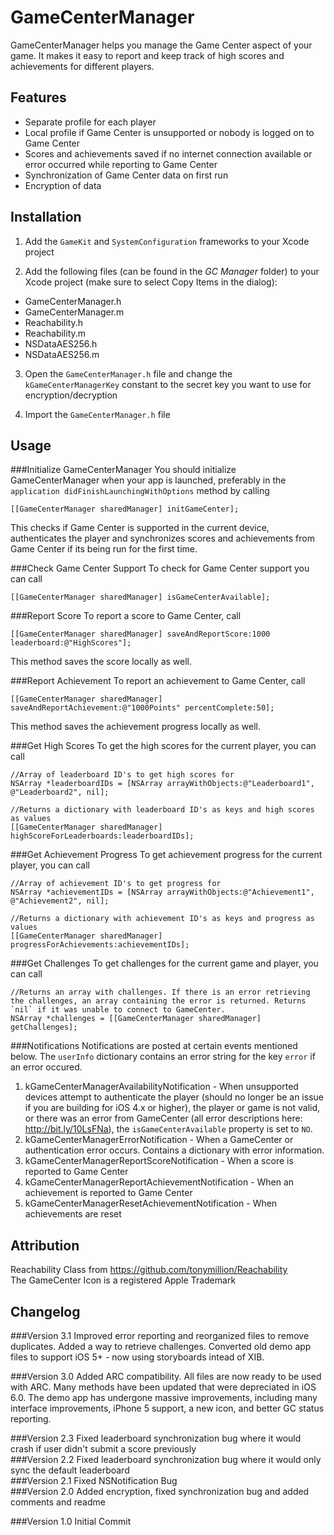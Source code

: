GameCenterManager
=========================

GameCenterManager helps you manage the Game Center aspect of your game. It makes it easy to report and keep track of high scores and achievements for different players.

Features
--------

- Separate profile for each player
- Local profile if Game Center is unsupported or nobody is logged on to Game Center
- Scores and achievements saved if no internet connection available or error occurred while reporting to Game Center
- Synchronization of Game Center data on first run
- Encryption of data

Installation
------------

1. Add the `GameKit` and `SystemConfiguration` frameworks to your Xcode project

2. Add the following files (can be found in the *GC Manager* folder) to your Xcode project (make sure to select Copy Items in the dialog):
 - GameCenterManager.h  
 - GameCenterManager.m
 - Reachability.h
 - Reachability.m
 - NSDataAES256.h
 - NSDataAES256.m

3. Open the `GameCenterManager.h` file and change the `kGameCenterManagerKey` constant to the secret key you want to use for encryption/decryption

4. Import the `GameCenterManager.h` file

Usage
-----

###Initialize GameCenterManager
You should initialize GameCenterManager when your app is launched, preferably in the `application didFinishLaunchingWithOptions` method by calling

    [[GameCenterManager sharedManager] initGameCenter];  

This checks if Game Center is supported in the current device, authenticates the player and synchronizes scores and achievements from Game Center if its being run for the first time.

###Check Game Center Support
To check for Game Center support you can call

    [[GameCenterManager sharedManager] isGameCenterAvailable];  


###Report Score
To report a score to Game Center, call

    [[GameCenterManager sharedManager] saveAndReportScore:1000 leaderboard:@"HighScores"];  

This method saves the score locally as well.

###Report Achievement
To report an achievement to Game Center, call

    [[GameCenterManager sharedManager] saveAndReportAchievement:@"1000Points" percentComplete:50];  

This method saves the achievement progress locally as well.

###Get High Scores
To get the high scores for the current player, you can call

    //Array of leaderboard ID's to get high scores for
    NSArray *leaderboardIDs = [NSArray arrayWithObjects:@"Leaderboard1", @"Leaderboard2", nil];

    //Returns a dictionary with leaderboard ID's as keys and high scores as values
    [[GameCenterManager sharedManager] highScoreForLeaderboards:leaderboardIDs];  

###Get Achievement Progress
To get achievement progress for the current player, you can call

    //Array of achievement ID's to get progress for
    NSArray *achievementIDs = [NSArray arrayWithObjects:@"Achievement1", @"Achievement2", nil];

    //Returns a dictionary with achievement ID's as keys and progress as values
    [[GameCenterManager sharedManager] progressForAchievements:achievementIDs];  

###Get Challenges
To get challenges for the current game and player, you can call

    //Returns an array with challenges. If there is an error retrieving the challenges, an array containing the error is returned. Returns `nil` if it was unable to connect to GameCenter.
    NSArray *challenges = [[GameCenterManager sharedManager] getChallenges]; 

###Notifications
Notifications are posted at certain events mentioned below. The `userInfo` dictionary contains an error string for the key `error` if an error occured.

1. kGameCenterManagerAvailabilityNotification - When unsupported devices attempt to authenticate the player (should no longer be an issue if you are building for iOS 4.x or higher), the player or game is not valid, or there was an error from GameCenter (all error descriptions here: http://bit.ly/10LsFNa), the `isGameCenterAvailable` property is set to `NO`.
2. kGameCenterManagerErrorNotification - When a GameCenter or authentication error occurs. Contains a dictionary with error information.
3. kGameCenterManagerReportScoreNotification - When a score is reported to Game Center
4. kGameCenterManagerReportAchievementNotification - When an achievement is reported to Game Center
5. kGameCenterManagerResetAchievementNotification - When achievements are reset

Attribution
-----

Reachability Class from https://github.com/tonymillion/Reachability  
The GameCenter Icon is a registered Apple Trademark

Changelog
-----

###Version 3.1
Improved error reporting and reorganized files to remove duplicates. Added a way to retrieve challenges. Converted old demo app files to support iOS 5+ - now using storyboards intead of XIB.

###Version 3.0
Added ARC compatibility. All files are now ready to be used with ARC. Many methods have been updated that were depreciated in iOS 6.0. The demo app has undergone massive improvements, including many interface improvements, iPhone 5 support, a new icon, and better GC status reporting. 

###Version 2.3
Fixed leaderboard synchronization bug where it would crash if user didn't submit a score previously  
###Version 2.2
Fixed leaderboard synchronization bug where it would only sync the default leaderboard  
###Version 2.1
Fixed NSNotification Bug  
###Version 2.0
Added encryption, fixed synchronization bug and added comments and readme

###Version 1.0
Initial Commit